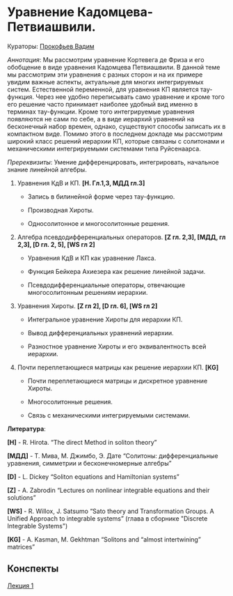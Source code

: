 # Уравнение Кадомцева-Петвиашвили.

Кураторы: [Прокофьев Вадим](mailto:vadprokofev@gmail.com)

*Аннотация*: Мы рассмотрим уравнение Кортевега де Фриза и его обобщение в виде уравнения Кадомцева Петвиашвили.  В данной теме 
мы рассмотрим эти уравнения с разных сторон и на их примере увидим важные аспекты, актуальные для многих интегрируемых 
систем. Естественной переменной, для уравнения КП является тау-функция. Через нее удобно переписывать само уравнение и кроме 
того его решение часто принимает наиболее удобный вид именно в терминах тау-функции. Кроме того интегрируемые уравнения 
появляются не сами по себе, а в виде иерархий уравнений на бесконечный набор времен, однако, существуют способы записать их 
в компактном виде. Помимо этого в последнем докладе мы рассмотрим широкий класс решений иерархии КП, которые связаны с 
солитонами и механическими интегрируемыми системами типа Руйсенаарса.

*Пререквизиты*: Умение дифференцировать, интегрировать, начальное знание линейной алгебры.

1.  Уравнения КдВ и КП. **[H. Гл.1,3, МДД гл.3]**

    - Запись в билинейной форме через тау-функцию.

    - Производная Хироты.
  
    - Односолитонное и многосолитонные решения.
    
2. Алгебра псевдодифференциальных операторов. **[Z гл. 2,3], [МДД, гл 2,3], [D гл. 2, 5], [WS гл 2]**
  
    - Уравнения КдВ и КП как уравнение Лакса.
 
    - Функция Бейкера Ахиезера как решение линейной задачи.
  
    - Псевдодифференциальные операторы, отвечающие многосолитонным решениям иерархии.
    
 
3. Уравнения Хироты. **[Z гл 2], [D гл. 6], [WS гл 2]**
   
    - Интегральное уравнение Хироты для иерархии КП.
  
    - Вывод дифференциальных уравнений иерархии.
  
    - Разностное уравнение  Хироты и его эквивалентность всей иерархии.
    
4. Почти переплетающиеся матрицы как решение иерархии КП. **[KG]**

    - Почти переплетающиеся матрицы и дискретное уравнение Хироты.

    - Многосолитонные решения.
  
    - Связь с механическими интегрируемыми системами. 

**Литература**:

**[H]**  - R. Hirota. “The direct Method in soliton theory” 

**[МДД]** - Т. Мива, М. Джимбо, Э. Дате  “Солитоны: дифференциальные уравнения, симметрии и бесконечномерные алгебры” 

**[D]** - L. Dickey “Soliton equations and Hamiltonian systems” 

**[Z]** - A. Zabrodin “Lectures on nonlinear integrable equations and their solutions”

**[WS]** - R. Willox, J. Satsumo
“Sato theory and Transformation Groups. A Unified Approach to integrable systems” (глава в сборнике "Discrete Integrable Systems") 

**[KG]** - A. Kasman, M. Gekhtman “Solitons and “almost intertwining” matrices”

## Конспекты

[Лекция 1](https://drive.google.com/file/d/1jWAgKR06cAReZSzKF3lrmTkfOIKtQDX7/view?usp=drive_link)

